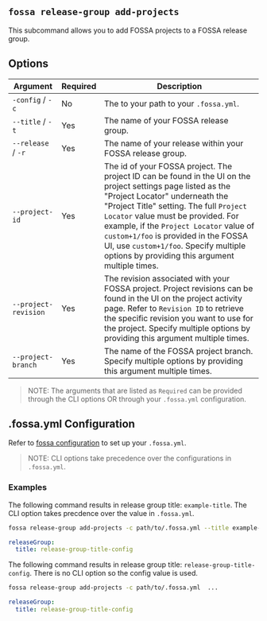 ## `fossa release-group add-projects`

This subcommand allows you to add FOSSA projects to a FOSSA release group.

## Options

Argument              | Required | Description
----------------------|----------|--------------------------------------------------------------------------------------------------------------------------------------
`-config` / `-c`      | No       | The to your path to your `.fossa.yml`.
`--title` / `-t `     | Yes      | The name of your FOSSA release group.
`--release` / `-r `   | Yes      | The name of your release within your FOSSA release group.
`--project-id`        | Yes      | The id of your FOSSA project. The project ID can be found in the UI on the project settings page listed as the "Project Locator" underneath the "Project Title" setting. The full `Project Locator` value must be provided. For example, if the `Project Locator` value of `custom+1/foo` is provided in the FOSSA UI, use `custom+1/foo`. Specify multiple options by providing this argument multiple times.
`--project-revision`  | Yes      | The revision associated with your FOSSA project. Project revisions can be found in the UI on the project activity page. Refer to `Revision ID` to retrieve the specific revision you want to use for the project. Specify multiple options by providing this argument multiple times.
`--project-branch`    | Yes      | The name of the FOSSA project branch. Specify multiple options by providing this argument multiple times.

> NOTE: The arguments that are listed as `Required` can be provided through the CLI options OR through your `.fossa.yml` configuration.

## .fossa.yml Configuration

Refer to [fossa configuration](../../files/fossa-yml.md) to set up your `.fossa.yml`.

> NOTE: CLI options take precedence over the configurations in `.fossa.yml`.

### Examples 

The following command results in release group title: `example-title`. The CLI option takes precdence over the value in `.fossa.yml`.

```bash
fossa release-group add-projects -c path/to/.fossa.yml --title example-title  ...
``` 

```yaml
releaseGroup:
  title: release-group-title-config
```

The following command results in release group title: `release-group-title-config`. There is no CLI option so the config value is used.

```bash
fossa release-group add-projects -c path/to/.fossa.yml  ...
``` 

```yaml
releaseGroup:
  title: release-group-title-config
```
